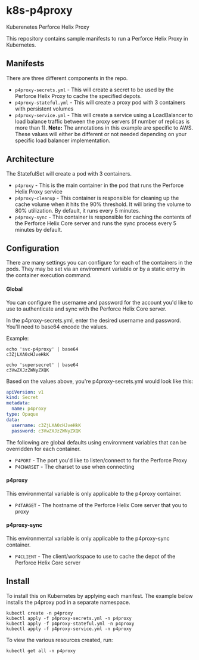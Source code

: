 # k8s-p4proxy
Kuberenetes Perforce Helix Proxy

This repository contains sample manifests to run a Perforce Helix Proxy in Kubernetes.

## Manifests
There are three different components in the repo.

* `p4proxy-secrets.yml` - This will create a secret to be used by the Perforce Helix Proxy to cache the specified depots.
* `p4proxy-stateful.yml` - This will create a proxy pod with 3 containers with persistent volumes
* `p4proxy-service.yml` - This will create a service using a LoadBalancer to load balance traffic between the proxy servers (if number of replicas is more than 1). **Note:** The annotations in this example are specific to AWS. These values will either be different or not needed depending on your specific load balancer implementation.

## Architecture
The StatefulSet will create a pod with 3 containers.

* `p4proxy` - This is the main container in the pod that runs the Perforce Helix Proxy service
* `p4proxy-cleanup` - This container is responsible for cleaning up the cache volume when it hits the 90% threshold. It will bring the volume to 80% utilization. By default, it runs every 5 minutes.
* `p4proxy-sync` - This container is responsible for caching the contents of the Perforce Helix Core server and runs the sync process every 5 minutes by default.

## Configuration
There are many settings you can configure for each of the containers in the pods. They may be set via an environment variable or by a static entry in the container execution command.

#### Global
You can configure the username and password for the account you'd like to use to authenticate and sync with the Perforce Helix Core server.

In the p4proxy-secrets.yml, enter the desired username and password. You'll need to base64 encode the values.

Example:
```shell
echo 'svc-p4proxy' | base64
c3ZjLXA0cHJveHkK

echo 'supersecret' | base64
c3VwZXJzZWNyZXQK
```

Based on the values above, you're p4proxy-secrets.yml would look like this:

```yaml
apiVersion: v1
kind: Secret
metadata:
  name: p4proxy
type: Opaque
data:
  username: c3ZjLXA0cHJveHkK
  password: c3VwZXJzZWNyZXQK
```

The following are global defaults using environment variables that can be overridden for each container.

* `P4PORT` - The port you'd like to listen/connect to for the Perforce Proxy
* `P4CHARSET` - The charset to use when connecting

#### p4proxy
This environmental variable is only applicable to the p4proxy container.

* `P4TARGET` - The hostname of the Perforce Helix Core server that you to proxy

#### p4proxy-sync
This environmental variable is only applicable to the p4proxy-sync container.

* `P4CLIENT` - The client/workspace to use to cache the depot of the Perforce Helix Core server

## Install

To install this on Kubernetes by applying each manifest. The example below installs the p4proxy pod in a separate namespace.

```shell
kubectl create -n p4proxy
kubectl apply -f p4proxy-secrets.yml -n p4proxy
kubectl apply -f p4proxy-stateful.yml -n p4proxy
kubectl apply -f p4proxy-service.yml -n p4proxy
```

To view the various resources created, run:

```shell
kubectl get all -n p4proxy
```

